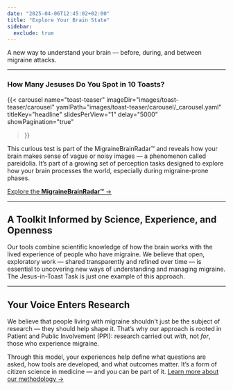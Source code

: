 ```yaml
---
date: "2025-04-06T12:45:02+02:00"
title: "Explore Your Brain State"
sidebar:
  exclude: true
---
```




A new way to understand your brain — before, during, and between migraine attacks.

---

### How Many Jesuses Do You Spot in 10 Toasts?

{{< carousel
  name="toast-teaser"
  imageDir="images/toast-teaser/carousel"
  yamlPath="images/toast-teaser/carousel/_carousel.yaml"
  titleKey="headline"
  slidesPerView="1"
  delay="5000"
  showPagination="true"
>}}

This curious test is part of the MigraineBrainRadar™ and reveals how your brain makes sense of vague or noisy images — a phenomenon called pareidolia. It’s part of a growing set of perception tasks designed to explore how your brain processes the world, especially during migraine-prone phases.

[Explore the **MigraineBrainRadar™** →](migrainebrainradar)


---

## A Toolkit Informed by Science, Experience, and Openness

Our tools combine scientific knowledge of how the brain works with the lived experience of people who have migraine. We believe that open, exploratory work — shared transparently and refined over time — is essential to uncovering new ways of understanding and managing migraine. The Jesus-in-Toast Task is just one example of this approach.

---

## Your Voice Enters Research

We believe that people living with migraine shouldn't just be the subject of research — they should help shape it. That’s why our approach is rooted in Patient and Public Involvement (PPI): research carried out *with*, not *for*, those who experience migraine.

Through this model, your experiences help define what questions are asked, how tools are developed, and what outcomes matter. It’s a form of citizen science in medicine — and you can be part of it.
[Learn more about our methodology →](/methodology)

